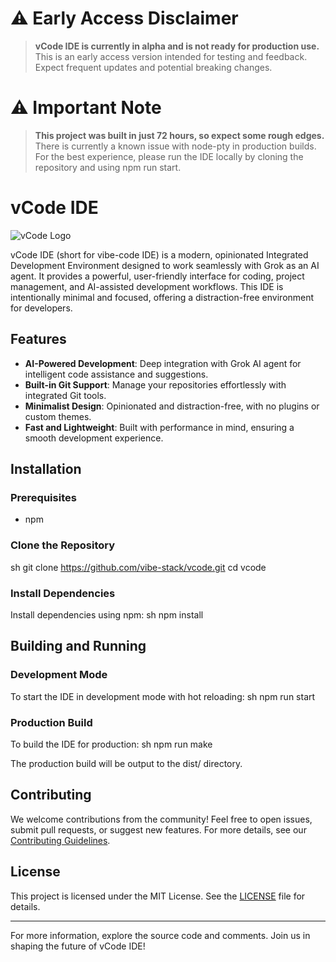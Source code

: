 # ⚠️ **Early Access Disclaimer**
> 
> **vCode IDE is currently in alpha and is not ready for production use.** This is an early access version intended for testing and feedback. Expect frequent updates and potential breaking changes.

# ⚠️ **Important Note**
> 
> **This project was built in just 72 hours, so expect some rough edges.** There is currently a known issue with node-pty in production builds. For the best experience, please run the IDE locally by cloning the repository and using npm run start.

# vCode IDE

![vCode Logo](src/assets/imgs/vcode_long.svg)

vCode IDE (short for vibe-code IDE) is a modern, opinionated Integrated Development Environment designed to work seamlessly with Grok as an AI agent. It provides a powerful, user-friendly interface for coding, project management, and AI-assisted development workflows. This IDE is intentionally minimal and focused, offering a distraction-free environment for developers.

## Features
- **AI-Powered Development**: Deep integration with Grok AI agent for intelligent code assistance and suggestions.
- **Built-in Git Support**: Manage your repositories effortlessly with integrated Git tools.
- **Minimalist Design**: Opinionated and distraction-free, with no plugins or custom themes.
- **Fast and Lightweight**: Built with performance in mind, ensuring a smooth development experience.

## Installation

### Prerequisites
- npm

### Clone the Repository
sh
git clone https://github.com/vibe-stack/vcode.git
cd vcode


### Install Dependencies
Install dependencies using npm:
sh
npm install


## Building and Running

### Development Mode
To start the IDE in development mode with hot reloading:
sh
npm run start


### Production Build
To build the IDE for production:
sh
npm run make


The production build will be output to the dist/ directory.

## Contributing
We welcome contributions from the community! Feel free to open issues, submit pull requests, or suggest new features. For more details, see our [Contributing Guidelines](CONTRIBUTING.md).

## License
This project is licensed under the MIT License. See the [LICENSE](LICENSE) file for details.

---

For more information, explore the source code and comments. Join us in shaping the future of vCode IDE!
